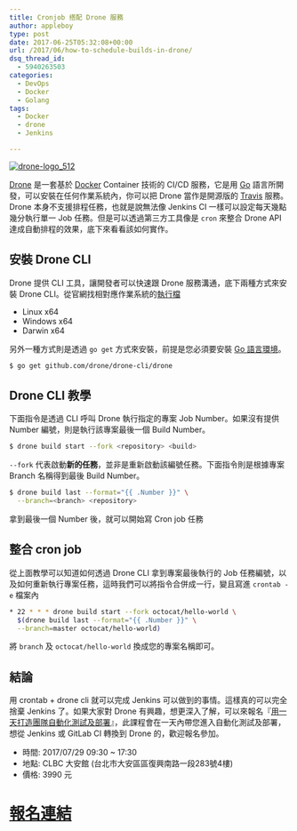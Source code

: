 ```yaml
---
title: Cronjob 搭配 Drone 服務
author: appleboy
type: post
date: 2017-06-25T05:32:08+00:00
url: /2017/06/how-to-schedule-builds-in-drone/
dsq_thread_id:
  - 5940263503
categories:
  - DevOps
  - Docker
  - Golang
tags:
  - Docker
  - drone
  - Jenkins

---
```

[<img src="https://i1.wp.com/c1.staticflickr.com/5/4236/34957940160_435d83114f_z.jpg?w=840&#038;ssl=1" alt="drone-logo_512" data-recalc-dims="1" />][1]

[Drone][2] 是一套基於 [Docker][3] Container 技術的 CI/CD 服務，它是用 [Go][4] 語言所開發，可以安裝在任何作業系統內，你可以把 Drone 當作是開源版的 [Travis][5] 服務。Drone 本身不支援排程任務，也就是說無法像 Jenkins CI 一樣可以設定每天幾點幾分執行單一 Job 任務。但是可以透過第三方工具像是 `cron` 來整合 Drone API 達成自動排程的效果，底下來看看該如何實作。

<!--more-->

## 安裝 Drone CLI

Drone 提供 CLI 工具，讓開發者可以快速跟 Drone 服務溝通，底下兩種方式來安裝 Drone CLI。從官網找相對應作業系統的[執行檔][6]

  * Linux x64
  * Windows x64
  * Darwin x64

另外一種方式則是透過 `go get` 方式來安裝，前提是您必須要安裝 [Go 語言環境][7]。

```bash
$ go get github.com/drone/drone-cli/drone
```

## Drone CLI 教學

下面指令是透過 CLI 呼叫 Drone 執行指定的專案 Job Number。如果沒有提供 Number 編號，則是執行該專案最後一個 Build Number。

```bash
$ drone build start --fork <repository> <build>
```

`--fork` 代表啟動**新的任務**，並非是重新啟動該編號任務。下面指令則是根據專案 Branch 名稱得到最後 Build Number。

```bash
$ drone build last --format="{{ .Number }}" \
  --branch=<branch> <repository>
```

拿到最後一個 Number 後，就可以開始寫 Cron job 任務

## 整合 cron job

從上面教學可以知道如何透過 Drone CLI 拿到專案最後執行的 Job 任務編號，以及如何重新執行專案任務，這時我們可以將指令合併成一行，變且寫進 `crontab -e` 檔案內

```bash
* 22 * * * drone build start --fork octocat/hello-world \
  $(drone build last --format="{{ .Number }}" \
  --branch=master octocat/hello-world)
```

將 `branch` 及 `octocat/hello-world` 換成您的專案名稱即可。

## 結論

用 crontab + drone cli 就可以完成 Jenkins 可以做到的事情。這樣真的可以完全捨棄 Jenkins 了。如果大家對 Drone 有興趣，想更深入了解，可以來報名『[用一天打造團隊自動化測試及部署][8]』，此課程會在一天內帶您進入自動化測試及部署，想從 Jenkins 或 GitLab CI 轉換到 Drone 的，歡迎報名參加。

  * 時間: 2017/07/29 09:30 ~ 17:30
  * 地點: CLBC 大安館 (台北市大安區區復興南路一段283號4樓)
  * 價格: 3990 元

# [報名連結][8]

 [1]: https://www.flickr.com/photos/appleboy/34957940160/in/dateposted-public/ "drone-logo_512"
 [2]: https://github.com/drone/drone
 [3]: https://www.docker.com/
 [4]: https://golang.org/
 [5]: https://travis-ci.org/
 [6]: http://docs.drone.io/cli-installation/
 [7]: https://golang.org/dl/
 [8]: http://learning.ithome.com.tw/course/9cT5RF2vOMMrCfx